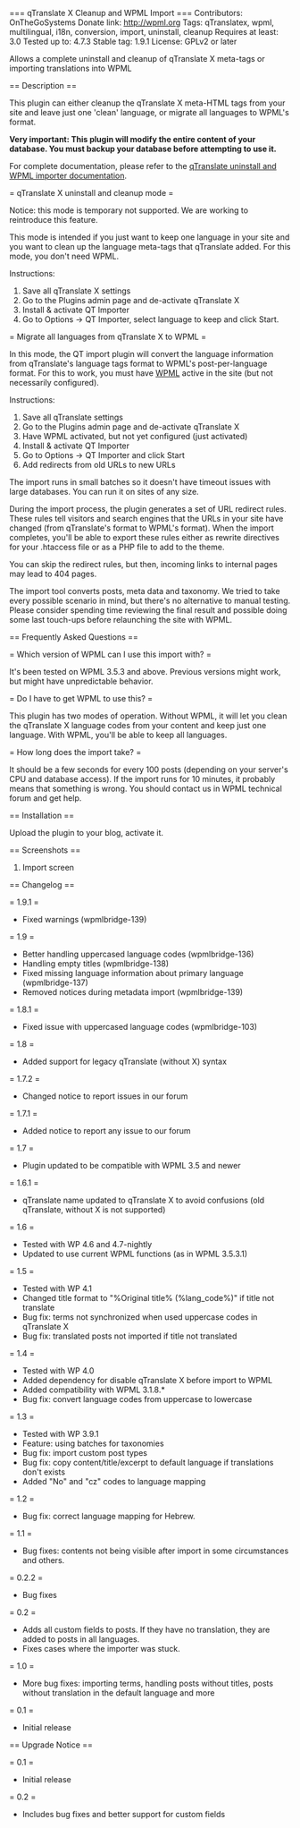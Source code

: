 === qTranslate X Cleanup and WPML Import ===
Contributors: OnTheGoSystems
Donate link: http://wpml.org
Tags: qTranslatex, wpml, multilingual, i18n, conversion, import, uninstall, cleanup
Requires at least: 3.0
Tested up to: 4.7.3
Stable tag: 1.9.1
License: GPLv2 or later

Allows a complete uninstall and cleanup of qTranslate X meta-tags or importing translations into WPML

== Description ==

This plugin can either cleanup the qTranslate X meta-HTML tags from your site and leave just one 'clean' language, or migrate all languages to WPML's format.

**Very important: This plugin will modify the entire content of your database. You must backup your database before attempting to use it.**

For complete documentation, please refer to the [qTranslate uninstall and WPML importer documentation](http://wpml.org/documentation/related-projects/qtranslate-importer/).

= qTranslate X uninstall and cleanup mode =

Notice: this mode is temporary not supported. We are working to reintroduce this feature. 

This mode is intended if you just want to keep one language in your site and you want to clean up the language meta-tags that qTranslate added. For this mode, you don't need WPML.

Instructions:

1. Save all qTranslate X settings
2. Go to the Plugins admin page and de-activate qTranslate X
3. Install & activate QT Importer
4. Go to Options -> QT Importer, select language to keep and click Start. 

= Migrate all languages from qTranslate X to WPML =

In this mode, the QT import plugin will convert the language information from qTranslate's language tags format to WPML's post-per-language format. For this to work, you must have [WPML](http://wpml.org) active in the site (but not necessarily configured).

Instructions:

1. Save all qTranslate settings
2. Go to the Plugins admin page and de-activate qTranslate X
3. Have WPML activated, but not yet configured (just activated)
4. Install & activate QT Importer
5. Go to Options -> QT Importer and click Start
6. Add redirects from old URLs to new URLs

The import runs in small batches so it doesn't have timeout issues with large databases. You can run it on sites of any size.

During the import process, the plugin generates a set of URL redirect rules. These rules tell visitors and search engines that the URLs in your site have changed (from qTranslate's format to WPML's format). When the import completes, you'll be able to export these rules either as rewrite directives for your .htaccess file or as a PHP file to add to the theme.

You can skip the redirect rules, but then, incoming links to internal pages may lead to 404 pages.

The import tool converts posts, meta data and taxonomy. We tried to take every possible scenario in mind, but there's no alternative to manual testing. Please consider spending time reviewing the final result and possible doing some last touch-ups before relaunching the site with WPML.

== Frequently Asked Questions ==

= Which version of WPML can I use this import with? =

It's been tested on WPML 3.5.3 and above. Previous versions might work, but might have unpredictable behavior.

= Do I have to get WPML to use this? =

This plugin has two modes of operation. Without WPML, it will let you clean the qTranslate X language codes from your content and keep just one language. With WPML, you'll be able to keep all languages.

= How long does the import take? =

It should be a few seconds for every 100 posts (depending on your server's CPU and database access). If the import runs for 10 minutes, it probably means that something is wrong. You should contact us in WPML technical forum and get help.

== Installation ==

Upload the plugin to your blog, activate it.

== Screenshots ==

1. Import screen

== Changelog ==

= 1.9.1 = 
* Fixed warnings (wpmlbridge-139)

= 1.9 =
* Better handling uppercased language codes (wpmlbridge-136)
* Handling empty titles (wpmlbridge-138)
* Fixed missing language information about primary language (wpmlbridge-137)
* Removed notices during metadata import (wpmlbridge-139)

= 1.8.1 =
* Fixed issue with uppercased language codes (wpmlbridge-103)

= 1.8 =
* Added support for legacy qTranslate (without X) syntax

= 1.7.2 =
* Changed notice to report issues in our forum

= 1.7.1 =
* Added notice to report any issue to our forum

= 1.7 =
* Plugin updated to be compatible with WPML 3.5 and newer

= 1.6.1 =
* qTranslate name updated to qTranslate X to avoid confusions (old qTranslate, without X is not supported)

= 1.6 =
* Tested with WP 4.6 and 4.7-nightly
* Updated to use current WPML functions (as in WPML 3.5.3.1)

= 1.5 =
* Tested with WP 4.1
* Changed title format to "%Original title% (%lang_code%)" if title not translate
* Bug fix: terms not synchronized when used uppercase codes in qTranslate X
* Bug fix: translated posts not imported if title not translated

= 1.4 =
* Tested with WP 4.0
* Added dependency for disable qTranslate X before import to WPML
* Added compatibility with WPML 3.1.8.*
* Bug fix: convert language codes from uppercase to lowercase

= 1.3 =
* Tested with WP 3.9.1
* Feature: using batches for taxonomies
* Bug fix: import custom post types
* Bug fix: copy content/title/excerpt to default language if translations don't exists
* Added "No" and "cz" codes to language mapping

= 1.2 =
* Bug fix: correct language mapping for Hebrew.

= 1.1 =
* Bug fixes: contents not being visible after import in some circumstances and others.

= 0.2.2 =
* Bug fixes

= 0.2 =
* Adds all custom fields to posts. If they have no translation, they are added to posts in all languages.
* Fixes cases where the importer was stuck.

= 1.0 =
* More bug fixes: importing terms, handling posts without titles, posts without translation in the default language and more

= 0.1 =
* Initial release

== Upgrade Notice ==

= 0.1 =
* Initial release

= 0.2 =
* Includes bug fixes and better support for custom fields


